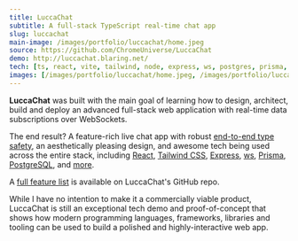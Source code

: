 ```yaml
---
title: LuccaChat
subtitle: A full-stack TypeScript real-time chat app
slug: luccachat
main-image: /images/portfolio/luccachat/home.jpeg
source: https://github.com/ChromeUniverse/LuccaChat
demo: http://luccachat.blaring.net/
tech: [ts, react, vite, tailwind, node, express, ws, postgres, prisma, aws]
images: [/images/portfolio/luccachat/home.jpeg, /images/portfolio/luccachat/preview-violet.png, /images/portfolio/luccachat/invite.png, /images/portfolio/luccachat/account-settings.png, /images/portfolio/luccachat/light-mode-group-settings.png]
---
```


**LuccaChat** was built with the main goal of learning how to design, architect, build and deploy an advanced full-stack web application with real-time data subscriptions over WebSockets.

The end result? A feature-rich live chat app with robust [end-to-end type safety](https://zod.dev/), an aesthetically pleasing design, and awesome tech being used across the entire stack, including [React](https://reactjs.org/), [Tailwind CSS](https://tailwindcss.com/), [Express](https://expressjs.com/), [ws](https://github.com/websockets/ws), [Prisma](https://prisma.io), [PostgreSQL](https://www.prisma.io/), and [more](https://github.com/ChromeUniverse/LuccaChat). 

A [full feature list](https://github.com/ChromeUniverse/LuccaChat#features) is available on LuccaChat's GitHub repo.

While I have no intention to make it a commercially viable product, LuccaChat is still an exceptional tech demo and proof-of-concept that shows how modern programming languages, frameworks, libraries and tooling can be used to build a polished and highly-interactive web app.